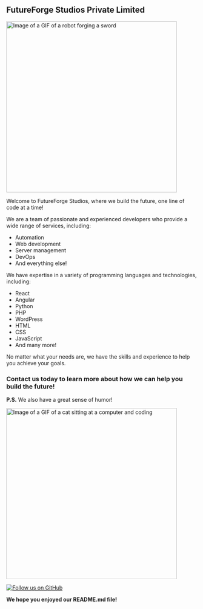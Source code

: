 ## FutureForge Studios Private Limited

<img src="https://media.tenor.com/HqqJ3ScElisAAAAC/forging-a-sword-masters-of-the-universe-revelation.gif" width="450" alt="Image of a GIF of a robot forging a sword">

Welcome to FutureForge Studios, where we build the future, one line of code at a time!

We are a team of passionate and experienced developers who provide a wide range of services, including:

* Automation
* Web development
* Server management
* DevOps
* And everything else!

We have expertise in a variety of programming languages and technologies, including:

* React
* Angular
* Python
* PHP
* WordPress
* HTML
* CSS
* JavaScript
* And many more!

No matter what your needs are, we have the skills and experience to help you achieve your goals.

### Contact us today to learn more about how we can help you build the future!

**P.S.** We also have a great sense of humor!

<img src="https://i.pinimg.com/originals/a6/70/91/a67091c003173f3cd58801f345392dde.gif" width="450" alt="Image of a GIF of a cat sitting at a computer and coding">

[![Follow us on GitHub](https://img.shields.io/badge/Follow-Us%20on%20GitHub-brightgreen)](https://github.com/FutureForge-Studios)

**We hope you enjoyed our README.md file!**
